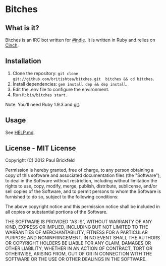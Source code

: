 # Bitches

## What is it?

Bitches is an IRC bot written for [#indie](irc://irc.what-network.com/#indie).
It is written in Ruby and relies on [Cinch](https://github.com/cinchrb/cinch).

## Installation


1. Clone the repository: `git clone git://github.com/britishtea/bitches.git 
bitches && cd bitches`.
2. Install dependencies: `gem install dep && dep install`.
3. Edit the .env file to configure the environment. 
4. Run it: `bin/bitches start`.

Note: You'll need Ruby 1.9.3 and [git](http://git-scm.com/).

## Usage

See [HELP.md](https://github.com/britishtea/bitches/blob/master/HELP.md).

## License - MIT License

Copyright (C) 2012 Paul Brickfeld

Permission is hereby granted, free of charge, to any person obtaining a copy of 
this software and associated documentation files (the "Software"), to deal in 
the Software without restriction, including without limitation the rights to 
use, copy, modify, merge, publish, distribute, sublicense, and/or sell copies 
of the Software, and to permit persons to whom the Software is furnished to do 
so, subject to the following conditions:

The above copyright notice and this permission notice shall be included in all 
copies or substantial portions of the Software.

THE SOFTWARE IS PROVIDED "AS IS", WITHOUT WARRANTY OF ANY KIND, EXPRESS OR 
IMPLIED, INCLUDING BUT NOT LIMITED TO THE WARRANTIES OF MERCHANTABILITY, 
FITNESS FOR A PARTICULAR PURPOSE AND NONINFRINGEMENT. IN NO EVENT SHALL THE 
AUTHORS OR COPYRIGHT HOLDERS BE LIABLE FOR ANY CLAIM, DAMAGES OR OTHER 
LIABILITY, WHETHER IN AN ACTION OF CONTRACT, TORT OR OTHERWISE, ARISING FROM, 
OUT OF OR IN CONNECTION WITH THE SOFTWARE OR THE USE OR OTHER DEALINGS IN THE 
SOFTWARE.
